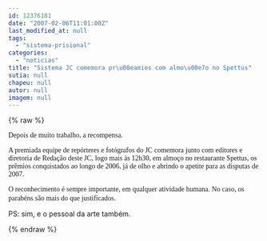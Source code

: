 ```yaml
---
id: 12376181
date: "2007-02-06T11:01:00Z"
last_modified_at: null
tags:
  - "sistema-prisional"
categories:
  - "noticias"
title: "Sistema JC comemora pr\u00eamios com almo\u00e7o no Spettus"
sutia: null
chapeu: null
autor: null
imagem: null
---
```

{% raw %}
<p><P><FONT face=Verdana>Depois de muito trabalho, a recompensa.</FONT></P></p>
<p><P><FONT face=Verdana>A premiada equipe de repórteres e fotógrafos do JC comemora junto com editores e diretoria de Redação deste JC, logo mais às 12h30, em almoço no restaurante Spettus, os prêmios conquistados ao longo de 2006, já de olho e abrindo o apetite para as disputas de 2007.</FONT></P></p>
<p><P><FONT face=Verdana>O reconhecimento é sempre importante, em qualquer atividade humana. No caso, os parabéns são mais do que justificados</FONT>.</P></p>
<p><P>PS: sim, e o pessoal da arte também.&nbsp;</P> </p>
{% endraw %}
